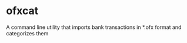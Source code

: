 # ofxcat
A command line utility that imports bank transactions in *.ofx format and categorizes them
